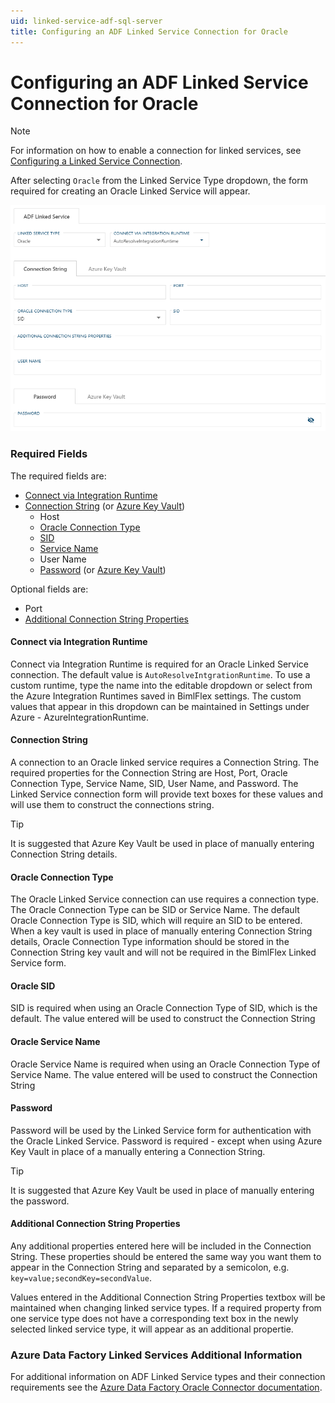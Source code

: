 ```yaml
---
uid: linked-service-adf-sql-server
title: Configuring an ADF Linked Service Connection for Oracle
---
```

# Configuring an ADF Linked Service Connection for Oracle

> [!NOTE]
> For information on how to enable a connection for linked services, see [Configuring a Linked Service Connection](create-linked-service-connection.md).

[//]: # (TODO List of stages, connection types, and system types that can use Oracle)

After selecting `Oracle` from the Linked Service Type dropdown, the form required for creating an Oracle Linked Service will appear.

![Oracle Linked Service Form -center -50%](images/bimlflex-ss-app-connections-adf-oracle-form.png "Oracle Linked Service Form")

### Required Fields

The required fields are:

+ [Connect via Integration Runtime](#connect-via-integration-runtime)
+ [Connection String](#connection-string) (or [Azure Key Vault](create-linked-service-connection.md#azure-data-factory-linked-services-and-azure-key-vault))
  + Host
  + [Oracle Connection Type](#oracle-connection-type)
  + [SID](#oracle-sid)
  + [Service Name](#oracle-service-name)
  + User Name
  + [Password](#password) (or [Azure Key Vault](create-linked-service-connection.md#azure-data-factory-linked-services-and-azure-key-vault))

Optional fields are:

+ Port
+ [Additional Connection String Properties](#additional-connection-string-properties)

#### Connect via Integration Runtime

Connect via Integration Runtime is required for an Oracle Linked Service connection. The default value is `AutoResolveIntgrationRuntime`. To use a custom runtime, type the name into the editable dropdown or select from the Azure Integration Runtimes saved in BimlFlex settings. The custom values that appear in this dropdown can be maintained in Settings under Azure - AzureIntegrationRuntime.

#### Connection String

A connection to an Oracle linked service requires a Connection String. The required properties for the Connection String are Host, Port, Oracle Connection Type, Service Name, SID, User Name, and Password. The Linked Service connection form will provide text boxes for these values and will use them to construct the connections string.

> [!TIP]
> It is suggested that Azure Key Vault be used in place of manually entering Connection String details.

#### Oracle Connection Type

The Oracle Linked Service connection can use requires a connection type. The Oracle Connection Type can be SID or Service Name. The default Oracle Connection Type is SID, which will require an SID to be entered. When a key vault is used in place of manually entering Connection String details, Oracle Connection Type information should be stored in the Connection String key vault and will not be required in the BimlFlex Linked Service form.

#### Oracle SID

SID is required when using an Oracle Connection Type of SID, which is the default. The value entered will be used to construct the Connection String

#### Oracle Service Name

Oracle Service Name is required when using an Oracle Connection Type of Service Name. The value entered will be used to construct the Connection String

#### Password

Password will be used by the Linked Service form for authentication with the Oracle Linked Service. Password is required - except when using Azure Key Vault in place of a manually entering a Connection String.

> [!TIP]
> It is suggested that Azure Key Vault be used in place of manually entering the password.

#### Additional Connection String Properties

Any additional properties entered here will be included in the Connection String. These properties should be entered the same way you want them to appear in the Connection String and separated by a semicolon, e.g. `key=value;secondKey=secondValue`.

Values entered in the Additional Connection String Properties textbox will be maintained when changing linked service types. If a required property from one service type does not have a corresponding text box in the newly selected linked service type, it will appear as an additional propertie.

### Azure Data Factory Linked Services Additional Information

For additional information on ADF Linked Service types and their connection requirements see the [Azure Data Factory Oracle Connector documentation](https://docs.microsoft.com/en-us/azure/data-factory/connector-oracle).
